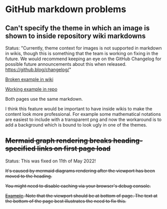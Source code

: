 # GitHub markdown problems

## Can't specify the theme in which an image is shown to inside repository wiki markdowns

Status: "Currently, theme context for images is not supported in markdown in wikis, though this is something that the team is working on fixing in the future. We would recommend keeping an eye on the GitHub Changelog for possible future announcements about this when released. https://github.blog/changelog/"

[Broken example in wiki](https://github.com/anttiharju/github-bugreport/wiki)

[Working example in repo](light-dark-example.md)

Both pages use the same markdown.

I think this feature would be important to have inside wikis to make the content look more professional. For example some mathematical notations are easiest to include with a transparent png and now the workaround is to add a background which is bound to look ugly in one of the themes. 

## ~~Mermaid graph rendering breaks heading-specified links on first page load~~

Status: This was fixed on 11th of May 2022!

~~It's caused by mermaid diagrams rendering after the viewport has been moved to the heading.~~

~~You might need to disable caching via your browser's debug console.~~

~~[Example](broken-heading-link.md#this-should-be-visible-upon-page-load). Note that the viewport should be at bottom of page. The text at the bottom of the page best illustrates the need to fix this.~~
